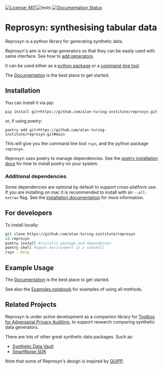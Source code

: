 
[![License: MIT](https://img.shields.io/badge/License-MIT-yellow.svg)](https://opensource.org/licenses/MIT)![tests](https://github.com/alan-turing-institute/reprosyn/actions/workflows/ci.yml/badge.svg) [![Documentation Status](https://readthedocs.org/projects/reprosyn/badge/?version=latest)](https://reprosyn.readthedocs.io/en/latest/?badge=latest)


# Reprosyn: synthesising tabular data

Reprosyn is a python library for generating synthetic data.

Reprosyn's aim is to wrap generators so that they can be easily used with same interface. See how to [add generators]().

It can be used either as a [python package]() or a [command-line tool]().

The [Documentation](https://reprosyn.readthedocs.io/en/latest/) is the best place to get started.

## Installation

You can install it via pip:

```
pip install git+https://github.com/alan-turing-institute/reprosyn.git
```

or, if using poetry:
```
poetry add git+https://github.com/alan-turing-institute/reprosyn.git#main
```

This will give you the command line tool `rsyn`, and the python package `reprosyn`.

Reprosyn uses poetry to manage dependencies. See the [poetry installation docs](https://python-poetry.org/docs/#installation) for how to install poetry on your system.

### Additional dependencies

Some dependencies are optional by default to support cross-platform use. If you are installing on mac it is recommended to install with an `--all-extras` flag. See the [installation documentation](https://reprosyn.readthedocs.io/en/latest/install.html) for more information.

## For developers

To install locally:

```bash
git clone https://github.com/alan-turing-institute/reprosyn
cd reprosyn
poetry install #installs package and dependences
poetry shell #opens environment in a subshell
rsyn --help
```

## Example Usage

The [Documentation](https://reprosyn.readthedocs.io/en/latest/) is the best place to get started.

See also the [Examples notebook](https://github.com/alan-turing-institute/reprosyn/blob/main/examples/reprosyn_as_package.ipynb) for examples of using all methods.


## Related Projects

Reprosyn is under active development as a companion library for [Toolbox for Adversarial Privacy Auditing](https://github.com/alan-turing-institute/privacy-sdg-toolbox), to support research comparing synthetic data generators.

There are lots of other great synthetic data packages. Such as:

- [Synthetic Data Vault](https://github.com/sdv-dev/SDV)
- [SmartNoise SDK](https://github.com/opendp/smartnoise-sdk)

Note that some of Reprosyn's design is inspired by [QUIPP](https://github.com/alan-turing-institute/QUIPP-pipeline/).
